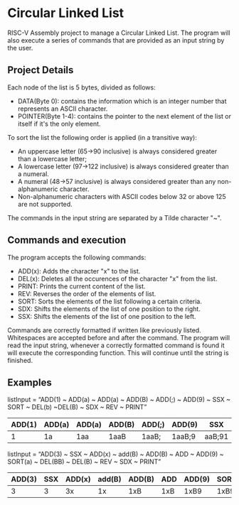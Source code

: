 # Circular Linked List

RISC-V Assembly project to manage a Circular Linked List. The program will also execute a series of commands that are provided as an input string by the user. 

## Project Details

Each node of the list is 5 bytes, divided as follows:
- DATA(Byte 0): contains the information which is an integer number that represents an ASCII character.
- POINTER(Byte 1-4): contains the pointer to the next element of the list or itself if it's the only element.


To sort the list the following order is applied (in a transitive way):
- An uppercase letter (65->90 inclusive) is always considered greater than a lowercase letter;
- A lowercase letter (97->122 inclusive) is always considered greater than a numeral.
- A numeral (48->57 inclusive) is always considered greater than any non-alphanumeric character.
- Non-alphanumeric characters with ASCII codes below 32 or above 125 are not supported.

The commands in the input string are separated by a Tilde character "~".

## Commands and execution

The program accepts the following commands:
+ ADD(x): Adds the character "x" to the list.
+ DEL(x): Deletes all the occurences of the character "x" from the list.
+ PRINT: Prints the current content of the list.
+ REV: Reverses the order of the elements of list.
+ SORT: Sorts the elements of the list following a certain criteria.
+ SDX: Shifts the elements of the list of one position to the right.
+ SSX: Shifts the elements of the list of one position to the left.

Commands are correctly formatted if written like previously listed. Whitespaces are accepted before and after the command.
The program will read the input string, whenever a correctly formatted command is found it will execute the corresponding function. This will continue until the string is finished.

## Examples


listInput = “ADD(1) ~ ADD(a) ~ ADD(a) ~ ADD(B) ~ ADD(;) ~ ADD(9) ~ SSX ~ SORT ~ DEL(b) ~DEL(B) ~ SDX ~ REV ~ PRINT”

| ADD(1) | ADD(a) | ADD(a) | ADD(B) | ADD(;) | ADD(9) |  SSX  |  SORT  | DEL(b) | DEL(B) |  SDX  |   REV | PRINT |
| ------ | ------ |------- | ------ |------- | ------ |-------| ------ | ------ | ------ | ----- | ----  | ----- |
|    1   |  1a    | 1aa    | 1aaB   | 1aaB;  | 1aaB;9 | aaB;91| ;19aaB | ;19aaB | ;19aa  | a;19a | a91;a | a91;a |



listInput = “ADD(3) ~ SSX ~ ADD(x) ~ add(B) ~ ADD(B) ~ ADD ~ ADD(9) ~ SORT(a) ~ DEL(BB) ~ DEL(B) ~ REV ~ SDX ~ PRINT”

| ADD(3) | SSX | ADD(x) | add(B) | ADD(B) | ADD | ADD(9) | SORT(a) | DEL(BB) | DEL(B) |  REV  |  SDX | PRINT |
| ------ | --- |------- | ------ |------- | --- |--------| ------- | ------- | ------ | ----- | ---- | ----- |
|    3   |  3  | 3x     | 1x     | 1xB    | 1xB | 1xB9   | 1xB9    | 1xB9    | 1x9    | 9x1   | 19x  | 19x |





